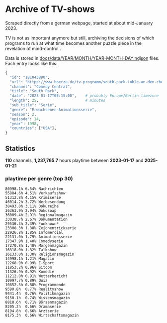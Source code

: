 # Archive of TV-shows

Scraped directly from a german webpage, started at about mid-January 2023.

TV is not as important anymore but still, archiving the decisions of which programs to run at what time
becomes another puzzle piece in the revelation of mind-control.. 

Data is stored in [docs/data/YEAR/MONTH/YEAR-MONTH-DAY.ndjson](docs/data/) files. 
Each entry looks like this:

```python
{
  "id": "181043890", 
  "url": "https://www.hoerzu.de/tv-programm/south-park-kohle-an-den-chefkoch/bid_181043890/", 
  "channel": "Comedy Central", 
  "title": "South Park", 
  "date": "2023-01-17T05:15:00",    # probably Europe/Berlin timezone 
  "length": 25,                     # minutes 
  "sub_title": "Serie", 
  "genre": "Erwachsenen-Animationsserie", 
  "season": 2, 
  "episode": 14, 
  "year": 1998, 
  "countries": ["USA"],
}
```

## Statistics

**110** channels, **1,237,765.7** hours playtime between **2023-01-17** and **2025-01-21**


### playtime per genre (top 30)

    80998.1h 6.54% Nachrichten
    55884.6h 4.51% Verkaufsshow
    51312.8h 4.15% Krimiserie
    46014.2h 3.72% Werbesendung
    38493.0h 3.11% Dokureihe
    36363.9h 2.94% Dokusoap
    36009.4h 2.91% Regionalmagazin
    33038.7h 2.67% Dokumentation
    29536.3h 2.39% *unknown*
    23308.3h 1.88% Zeichentrickserie
    22926.8h 1.85% Infomercial
    22131.0h 1.79% Animationsserie
    17347.9h 1.40% Comedyserie
    17270.8h 1.40% Morgenmagazin
    16318.0h 1.32% Talkshow
    16133.0h 1.30% Religionsmagazin
    14998.1h 1.21% Magazin
    12268.9h 0.99% E-Sport
    11853.2h 0.96% Sitcom
    11326.9h 0.92% Komödie
    11212.0h 0.91% Wetterbericht
    10997.7h 0.89% Quiz
    10852.3h 0.88% Programmende
    9590.8h  0.77% Realityshow
    9441.4h  0.76% Politikmagazin
    9150.1h  0.74% Wissensmagazin
    8818.6h  0.71% Börsenmagazin
    8205.2h  0.66% Dramaserie
    8194.8h  0.66% Arztserie
    8175.3h  0.66% Wirtschaftsmagazin
